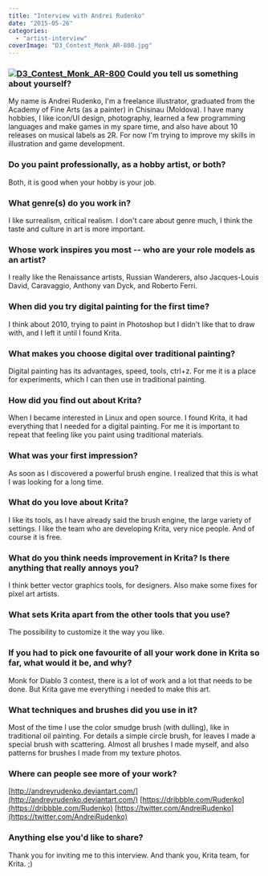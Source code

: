 ```yaml
---
title: "Interview with Andrei Rudenko"
date: "2015-05-26"
categories: 
  - "artist-interview"
coverImage: "D3_Contest_Monk_AR-800.jpg"
---
```


### [![D3_Contest_Monk_AR-800](/images/posts/2015/D3_Contest_Monk_AR-800.jpg)](/images/posts/2015/D3_Contest_Monk_AR.jpg) Could you tell us something about yourself?

My name is Andrei Rudenko, I'm a freelance illustrator, graduated from the Academy of Fine Arts (as a painter) in Chisinau (Moldova). I have many hobbies, I like icon/UI design, photography, learned a few programming languages and make games in my spare time, and also have about 10 releases on musical labels as 2R. For now I'm trying to improve my skills in illustration and game development.

### Do you paint professionally, as a hobby artist, or both?

Both, it is good when your hobby is your job.

### What genre(s) do you work in?

I like surrealism, critical realism. I don't care about genre much, I think the taste and culture in art is more important.

### Whose work inspires you most -- who are your role models as an artist?

I really like the Renaissance artists, Russian Wanderers, also Jacques-Louis David, Caravaggio, Anthony van Dyck, and Roberto Ferri.

### When did you try digital painting for the first time?

I think about 2010, trying to paint in Photoshop but I didn't like that to draw with, and I left it until I found Krita.

### What makes you choose digital over traditional painting?

Digital painting has its advantages, speed, tools, ctrl+z. For me it is a place for experiments, which I can then use in traditional painting.­

### How did you find out about Krita?

When I became interested in Linux and open source. I found Krita, it had everything that I needed for a digital painting. For me it is important to repeat that feeling like you paint using traditional materials.

### What was your first impression?

As soon as I discovered a powerful brush engine. I realized that this is what I was looking for a long time.

### What do you love about Krita?

I like its tools, as I have already said the brush engine, the large variety of settings. I like the team who are developing Krita, very nice people. And of course it is free.

### What do you think needs improvement in Krita? Is there anything that really annoys you?

I think better vector graphics tools, for designers. Also make some fixes for pixel art artists.

### What sets Krita apart from the other tools that you use?

The possibility to customize it the way you like.

### If you had to pick one favourite of all your work done in Krita so far, what would it be, and why?

Monk for Diablo 3 contest, there is a lot of work and a lot that needs to be done. But Krita gave me everything i needed to make this art.

### What techniques and brushes did you use in it?

Most of the time I use the color smudge brush (with dulling), like in traditional oil painting. For details a simple circle brush, for leaves I made a special brush with scattering. Almost all brushes I made myself, and also patterns for brushes I made from my texture photos.

### Where can people see more of your work?

[http://andreyrudenko.deviantart.com/](http://andreyrudenko.deviantart.com/) [https://dribbble.com/Rudenko](https://dribbble.com/Rudenko) [https://twitter.com/AndreiRudenko](https://twitter.com/AndreiRudenko)

### Anything else you'd like to share?

Thank you for inviting me to this interview. And thank you, Krita team, for Krita. ;)
